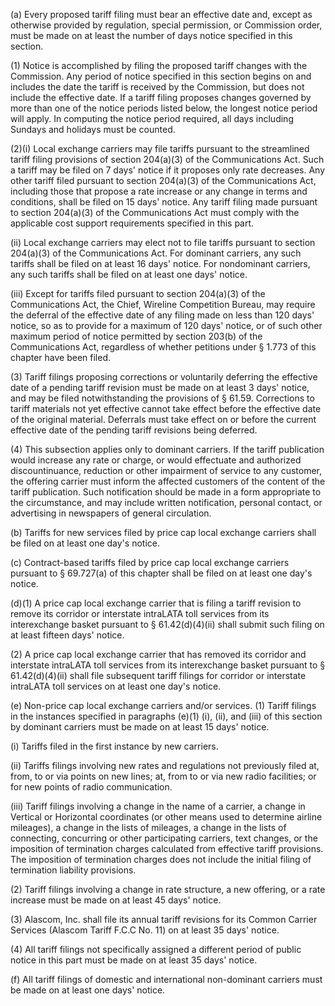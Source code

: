 (a) Every proposed tariff filing must bear an effective date and, except as otherwise provided by regulation, special permission, or Commission order, must be made on at least the number of days notice specified in this section.

(1) Notice is accomplished by filing the proposed tariff changes with the Commission. Any period of notice specified in this section begins on and includes the date the tariff is received by the Commission, but does not include the effective date. If a tariff filing proposes changes governed by more than one of the notice periods listed below, the longest notice period will apply. In computing the notice period required, all days including Sundays and holidays must be counted.

(2)(i) Local exchange carriers may file tariffs pursuant to the streamlined tariff filing provisions of section 204(a)(3) of the Communications Act. Such a tariff may be filed on 7 days' notice if it proposes only rate decreases. Any other tariff filed pursuant to section 204(a)(3) of the Communications Act, including those that propose a rate increase or any change in terms and conditions, shall be filed on 15 days' notice. Any tariff filing made pursuant to section 204(a)(3) of the Communications Act must comply with the applicable cost support requirements specified in this part.

(ii) Local exchange carriers may elect not to file tariffs pursuant to section 204(a)(3) of the Communications Act. For dominant carriers, any such tariffs shall be filed on at least 16 days' notice. For nondominant carriers, any such tariffs shall be filed on at least one days' notice.

(iii) Except for tariffs filed pursuant to section 204(a)(3) of the Communications Act, the Chief, Wireline Competition Bureau, may require the deferral of the effective date of any filing made on less than 120 days' notice, so as to provide for a maximum of 120 days' notice, or of such other maximum period of notice permitted by section 203(b) of the Communications Act, regardless of whether petitions under § 1.773 of this chapter have been filed.

(3) Tariff filings proposing corrections or voluntarily deferring the effective date of a pending tariff revision must be made on at least 3 days' notice, and may be filed notwithstanding the provisions of § 61.59. Corrections to tariff materials not yet effective cannot take effect before the effective date of the original material. Deferrals must take effect on or before the current effective date of the pending tariff revisions being deferred.

(4) This subsection applies only to dominant carriers. If the tariff publication would increase any rate or charge, or would effectuate and authorized discountinuance, reduction or other impairment of service to any customer, the offering carrier must inform the affected customers of the content of the tariff publication. Such notification should be made in a form appropriate to the circumstance, and may include written notification, personal contact, or advertising in newspapers of general circulation.

(b) Tariffs for new services filed by price cap local exchange carriers shall be filed on at least one day's notice.

(c) Contract-based tariffs filed by price cap local exchange carriers pursuant to § 69.727(a) of this chapter shall be filed on at least one day's notice.

(d)(1) A price cap local exchange carrier that is filing a tariff revision to remove its corridor or interstate intraLATA toll services from its interexchange basket pursuant to § 61.42(d)(4)(ii) shall submit such filing on at least fifteen days' notice.

(2) A price cap local exchange carrier that has removed its corridor and interstate intraLATA toll services from its interexchange basket pursuant to § 61.42(d)(4)(ii) shall file subsequent tariff filings for corridor or interstate intraLATA toll services on at least one day's notice.

(e) Non-price cap local exchange carriers and/or services. (1) Tariff filings in the instances specified in paragraphs (e)(1) (i), (ii), and (iii) of this section by dominant carriers must be made on at least 15 days' notice.

(i) Tariffs filed in the first instance by new carriers.

(ii) Tariffs filings involving new rates and regulations not previously filed at, from, to or via points on new lines; at, from to or via new radio facilities; or for new points of radio communication.

(iii) Tariff filings involving a change in the name of a carrier, a change in Vertical or Horizontal coordinates (or other means used to determine airline mileages), a change in the lists of mileages, a change in the lists of connecting, concurring or other participating carriers, text changes, or the imposition of termination charges calculated from effective tariff provisions. The imposition of termination charges does not include the initial filing of termination liability provisions.

(2) Tariff filings involving a change in rate structure, a new offering, or a rate increase must be made on at least 45 days' notice.

(3) Alascom, Inc. shall file its annual tariff revisions for its Common Carrier Services (Alascom Tariff F.C.C No. 11) on at least 35 days' notice.

(4) All tariff filings not specifically assigned a different period of public notice in this part must be made on at least 35 days' notice.

(f) All tariff filings of domestic and international non-dominant carriers must be made on at least one days' notice.

